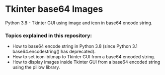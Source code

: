 # Tkinter base64 Images
Python 3.8 - Tkinter GUI using image and icon in base64 encode string.

### Topics explained in this repository:
- How to base64 encode string in Python 3.8 (since Python 3.1 base64.encodestring() has deprecated).
- How to set icon-bitmap to Tkinter GUI from a base64 encoded string.
- How to display images inside Tkinter GUI from a base64 encoded string using the pillow library.
